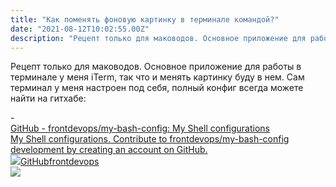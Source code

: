 ```yaml
---
title: "Как поменять фоновую картинку в терминале командой?"
date: "2021-08-12T10:02:55.00Z"
description: "Рецепт только для маководов. Основное приложение для работы в терминале у меня iTerm, так что и менять картинку буду в нем. Сам "
---
```


<p>Рецепт только для маководов. Основное приложение для работы в терминале у меня iTerm, так что и менять картинку буду в нем. Сам терминал у меня настроен под себя, полный конфиг всегда можете найти на гитхабе:</p>- <a class="kg-bookmark-container" href="https://github.com/frontdevops/my-bash-config"><div class="kg-bookmark-content"><div class="kg-bookmark-title">GitHub - frontdevops/my-bash-config: My Shell configurations</div><div class="kg-bookmark-description">My Shell configurations. Contribute to frontdevops/my-bash-config development by creating an account on GitHub.</div><div class="kg-bookmark-metadata"><img class="kg-bookmark-icon" src="https://github.githubassets.com/favicons/favicon.svg"><span class="kg-bookmark-author">GitHub</span><span class="kg-bookmark-publisher">frontdevops</span></div></div><div class="kg-bookmark-thumbnail"><img src="https://opengraph.githubassets.com/e83b5ee13a8424622733d99e914cf6f381a2d6fd0f8a9ea033c6a6d21d4a3860/frontdevops/my-bash-config"></div></a> <br/>



